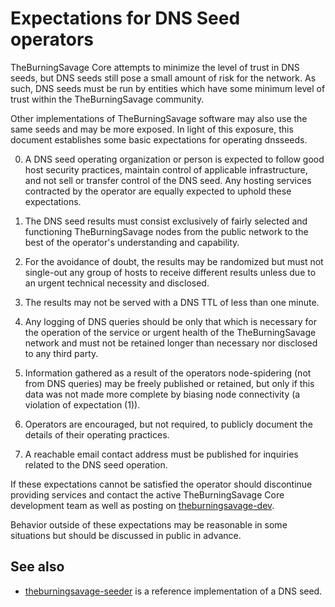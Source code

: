 Expectations for DNS Seed operators
====================================

TheBurningSavage Core attempts to minimize the level of trust in DNS seeds,
but DNS seeds still pose a small amount of risk for the network.
As such, DNS seeds must be run by entities which have some minimum
level of trust within the TheBurningSavage community.

Other implementations of TheBurningSavage software may also use the same
seeds and may be more exposed. In light of this exposure, this
document establishes some basic expectations for operating dnsseeds.

0. A DNS seed operating organization or person is expected to follow good
host security practices, maintain control of applicable infrastructure,
and not sell or transfer control of the DNS seed. Any hosting services
contracted by the operator are equally expected to uphold these expectations.

1. The DNS seed results must consist exclusively of fairly selected and
functioning TheBurningSavage nodes from the public network to the best of the
operator's understanding and capability.

2. For the avoidance of doubt, the results may be randomized but must not
single-out any group of hosts to receive different results unless due to an
urgent technical necessity and disclosed.

3. The results may not be served with a DNS TTL of less than one minute.

4. Any logging of DNS queries should be only that which is necessary
for the operation of the service or urgent health of the TheBurningSavage
network and must not be retained longer than necessary nor disclosed
to any third party.

5. Information gathered as a result of the operators node-spidering
(not from DNS queries) may be freely published or retained, but only
if this data was not made more complete by biasing node connectivity
(a violation of expectation (1)).

6. Operators are encouraged, but not required, to publicly document the
details of their operating practices.

7. A reachable email contact address must be published for inquiries
related to the DNS seed operation.

If these expectations cannot be satisfied the operator should
discontinue providing services and contact the active TheBurningSavage
Core development team as well as posting on
[theburningsavage-dev](https://lists.linuxfoundation.org/mailman/listinfo/theburningsavage-dev).

Behavior outside of these expectations may be reasonable in some
situations but should be discussed in public in advance.

See also
----------
- [theburningsavage-seeder](https://github.com/sipa/theburningsavage-seeder) is a reference implementation of a DNS seed.
